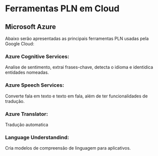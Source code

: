 # Ferramentas PLN em Cloud

## Microsoft Azure
Abaixo serão apresentadas as principais ferramentas PLN usadas pela Google Cloud:
### Azure Cognitive Services:
Analise de sentimento, extrai frases-chave, detecta o idioma e identidica entidades nomeadas.
### Azure Speech Services:
Converte fala em texto e texto em fala, além de ter funcionalidades de tradução.
### Azure Translator:
Tradução automatica
### Language Understandind:
Cria modelos de compreensão de linguagem para aplicativos.
